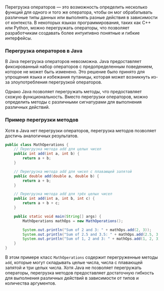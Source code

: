 Перегрузка операторов — это возможность определить несколько функций для одного и того же оператора, чтобы он мог обрабатывать различные типы данных или выполнять разные действия в зависимости от контекста. В некоторых языках программирования, таких как C++ или Python, можно перегружать операторы, что позволяет разработчикам создавать более интуитивно понятные и гибкие интерфейсы.

### Перегрузка операторов в Java

В Java перегрузка операторов невозможна. Java предоставляет фиксированный набор операторов с предопределенным поведением, которое не может быть изменено. Это решение было принято для упрощения языка и избежания путаницы, которая может возникнуть из-за злоупотребления перегрузкой операторов.

Однако Java позволяет перегружать методы, что предоставляет схожую функциональность. Вместо перегрузки операторов, можно определить методы с различными сигнатурами для выполнения различных действий.

### Пример перегрузки методов

Хотя в Java нет перегрузки операторов, перегрузка методов позволяет достичь аналогичных результатов.

```java
public class MathOperations {
    // Перегрузка метода add для целых чисел
    public int add(int a, int b) {
        return a + b;
    }

    // Перегрузка метода add для чисел с плавающей запятой
    public double add(double a, double b) {
        return a + b;
    }

    // Перегрузка метода add для трёх целых чисел
    public int add(int a, int b, int c) {
        return a + b + c;
    }

    public static void main(String[] args) {
        MathOperations mathOps = new MathOperations();

        System.out.println("Sum of 2 and 3: " + mathOps.add(2, 3));            // Вызов метода add(int, int)
        System.out.println("Sum of 2.5 and 3.5: " + mathOps.add(2.5, 3.5));    // Вызов метода add(double, double)
        System.out.println("Sum of 1, 2 and 3: " + mathOps.add(1, 2, 3));      // Вызов метода add(int, int, int)
    }
}
```

В этом примере класс `MathOperations` содержит перегруженные методы `add`, которые могут складывать целые числа, числа с плавающей запятой и три целых числа. Хотя Java не позволяет перегружать операторы, перегрузка методов предоставляет достаточную гибкость для выполнения различных действий в зависимости от типов и количества аргументов.